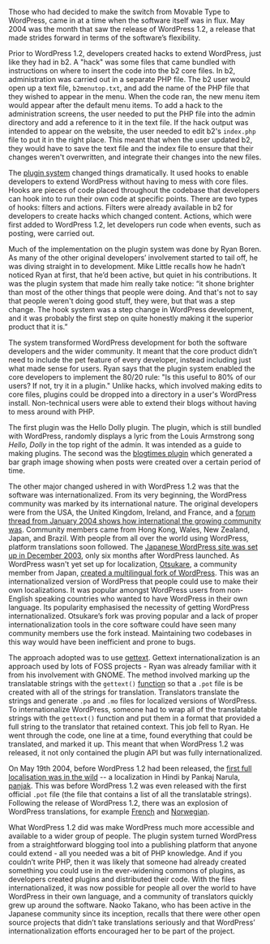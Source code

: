 

Those who had decided to make the switch from Movable Type to WordPress, came in at a time when the software itself was in flux. May 2004 was the month that saw the release of WordPress 1.2, a release that made strides forward in terms of the software’s flexibility. 

Prior to WordPress 1.2, developers created hacks to extend WordPress, just like they had in b2. A "hack" was some files that came bundled with instructions on where to insert the code into the b2 core files. In b2, administration was carried out in a separate PHP file. The b2 user would open up a text file, `b2menutop.txt`, and add the name of the PHP file that they wished to appear in the menu. When the code ran, the new menu item would appear after the default menu items. To add a hack to the administration screens, the user needed to put the PHP file into the admin directory and add a reference to it in the text file. If the hack output was intended to appear on the website, the user needed to edit b2's `index.php` file to put it in the right place. This meant that when the user updated b2, they would have to save the text file and the index file to ensure that their changes weren't overwritten, and integrate their changes into the new files.

The [plugin system](http://core.trac.wordpress.org/changeset/1008) changed things dramatically. It used hooks to enable developers to extend WordPress without having to mess with core files. Hooks are pieces of code placed throughout the codebase that developers can hook into to run their own code at specific points. There are two types of hooks: filters and actions. Filters were already available in b2 for developers to create hacks which changed content. Actions, which were first added to WordPress 1.2, let developers run code when events, such as posting, were carried out. 

Much of the implementation on the plugin system was done by Ryan Boren. As many of the other original developers’ involvement started to tail off, he was diving straight in to development. Mike Little recalls how he hadn’t noticed Ryan at first, that he’d been active, but quiet in his contributions.  It was the plugin system that made him really take notice: “it shone brighter than most of the other things that people were doing. And that's not to say that people weren't doing good stuff, they were, but that was a step change. The hook system was a step change in WordPress development, and it was probably the first step on quite honestly making it the superior product that it is.”

The system transformed WordPress development for both the software developers and the wider community. It meant that the core product didn’t need to include the pet feature of every developer, instead including just what made sense for users. Ryan says that the plugin system enabled the core developers to implement the 80/20 rule: "Is this useful to 80% of our users? If not, try it in a plugin." Unlike hacks, which involved making edits to core files, plugins could be dropped into a directory in a user's WordPress install. Non-technical users were able to extend their blogs without having to mess around with PHP.

The first plugin was the Hello Dolly plugin. The plugin, which is still bundled with WordPress, randomly displays a lyric from the Louis Armstrong song _Hello, Dolly_ in the top right of the admin. It was intended as a guide to making plugins. The second was the [blogtimes plugin](http://wordpress.org/plugins/blogtimes/) which generated a bar graph image showing when posts were created over a certain period of time.


The other major changed ushered in with WordPress 1.2 was that the software was internationalized. From its very beginning, the WordPress community was marked by its international nature. The original developers were from the USA, the United Kingdom, Ireland, and France, and a [forum thread from January 2004 shows how international the growing community was](http://wordpress.org/support/topic/world-domination-?replies=43). Community members came from Hong Kong, Wales, New Zealand, Japan, and Brazil. With people from all over the world using WordPress, platform translations soon followed. The [Japanese WordPress site was set up in December 2003](http://web.archive.org/web/20031205101812/http://wordpress.xwd.jp/), only six months after WordPress launched. As WordPress wasn't yet set up for localization, [Otsukare](http://profiles.wordpress.org/otsukare), a community member from Japan, [created a multilingual fork of WordPress](http://wordpress.org/support/topic/localization-help-needed?replies=102). This was an internationalized version of WordPress that people could use to make their own localizations. It was popular amongst WordPress users from non-English speaking countries who wanted to have WordPress in their own language. Its popularity emphasised the necessity of getting WordPress internationalized. Otsukare’s fork was proving popular and a lack of proper internationalization tools in the core software could have seen many community members use the fork instead. Maintaining two codebases in this way would have been inefficient and prone to bugs. 

The approach adopted was to use [gettext](http://www.gnu.org/software/gettext/). Gettext internationalization is an approach used by lots of FOSS projects - Ryan was already familiar with it from his involvement with GNOME. The method involved marking up the translatable strings with the `gettext()` [function](http://codex.wordpress.org/Translating_WordPress#Localization_Technology) so that a `.pot` file is be created with all of the strings for translation. Translators translate the strings and generate `.po` and `.mo` files for localized versions of WordPress. To internationalize WordPress, someone had to wrap all of the translatable strings with the `gettext()` function and put them in a format that provided a full string to the translator that retained context. This job fell to Ryan. He went through the code, one line at a time, found everything that could be translated, and marked it up. This meant that when WordPress 1.2 was released, it not only contained the plugin API but was fully internationalized.


On May 19th 2004, before WordPress 1.2 had been released, the [first full localisation was in the wild](http://ma.tt/2004/05/wordpress-in-hindi/) -- a localization in Hindi by Pankaj Narula, [panjak](http://wordpress.org/support/profile/pankaj). This was before WordPress 1.2 was even released with the first official `.pot` file (the file that contains a list of all the translatable strings). Following the release of WordPress 1.2, there was an explosion of WordPress translations, for example [French](http://wordpress.org/support/topic/localizing-wordpress-12-i18n-and-l10n/page/3?replies=69%23post-35436) and [Norwegian](http://wordpress.org/support/topic/localizing-wordpress-12-i18n-and-l10n/page/3?replies=69%23post-35436#post-56422).


What WordPress 1.2 did was make WordPress much more accessible and available to a wider group of people. The plugin system turned WordPress from a straightforward blogging tool into a publishing platform that anyone could extend - all you needed was a bit of PHP knowledge. And if you couldn’t write PHP, then it was likely that someone had already created something you could use in the ever-widening commons of plugins, as developers created plugins and distributed their code. With the files internationalized, it was now possible for people all over the world to have WordPress in their own language, and a community of translators quickly grew up around the software. Naoko Takano, who has been active in the Japanese community since its inception, recalls that there were other open source projects that didn’t take translations seriously and that WordPress’ internationalization efforts encouraged her to be part of the project.
